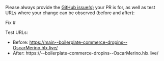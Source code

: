 Please always provide the [GitHub issue(s)](../issues) your PR is for, as well as test URLs where your change can be observed (before and after):

Fix #<gh-issue-id>

Test URLs:
- Before: https://main--boilerplate-commerce-dropins--OscarMerino.hlx.live/
- After: https://<branch>--boilerplate-commerce-dropins--OscarMerino.hlx.live/
